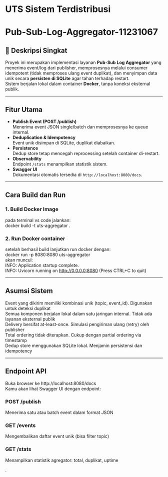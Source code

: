 # UTS Sistem Terdistribusi
# Pub-Sub-Log-Aggregator-11231067

## 📘 Deskripsi Singkat
Proyek ini merupakan implementasi layanan **Pub-Sub Log Aggregator** yang menerima event/log dari publisher, memprosesnya melalui consumer idempotent (tidak memproses ulang event duplikat), dan menyimpan data unik secara **persisten di SQLite** agar tahan terhadap restart.  
Sistem berjalan lokal dalam container **Docker**, tanpa koneksi eksternal publik.

---

## Fitur Utama
- **Publish Event (POST /publish)**  
  Menerima event JSON single/batch dan memprosesnya ke queue internal.
- **Deduplication & Idempotency**  
  Event unik disimpan di SQLite, duplikat diabaikan.
- **Persistence**  
  Dedup store tetap mencegah reprocessing setelah container di-restart.
- **Observability**  
  Endpoint `/stats` menampilkan statistik sistem.
- **Swagger UI**  
  Dokumentasi otomatis tersedia di `http://localhost:8080/docs`.

---

## Cara Build dan Run

### 1. Build Docker Image
pada terminal vs code jalankan:
<br>docker build -t uts-aggregator .

### 2. Run Docker container
setelah berhasil build lanjutkan run docker dengan:
<br>docker run -p 8080:8080 uts-aggregator
<br>akan muncul:
<br>INFO:     Application startup complete.
<br>INFO:     Uvicorn running on http://0.0.0.0:8080 (Press CTRL+C to quit)

---

## Asumsi Sistem
Event yang dikirim memiliki kombinasi unik (topic, event_id). Digunakan untuk deteksi duplikat
<br>Semua komponen berjalan lokal dalam satu jaringan internal. Tidak ada layanan eksternal publik
<br>Delivery bersifat at-least-once. Simulasi pengiriman ulang (retry) oleh publisher
<br>Total ordering tidak diterapkan.	Cukup dengan partial ordering via timestamp
<br>Dedup store menggunakan SQLite lokal. Menjamin persistensi dan idempotency

---
## Endpoint API
Buka browser ke http://localhost:8080/docs
<br>Kamu akan lihat Swagger UI dengan endpoint:

### POST /publish
Menerima satu atau batch event dalam format JSON

### GET /events
Mengembalikan daftar event unik (bisa filter topic)

### GET /stats
Menampilkan statistik agregator: total, duplikat, uptime


. 
